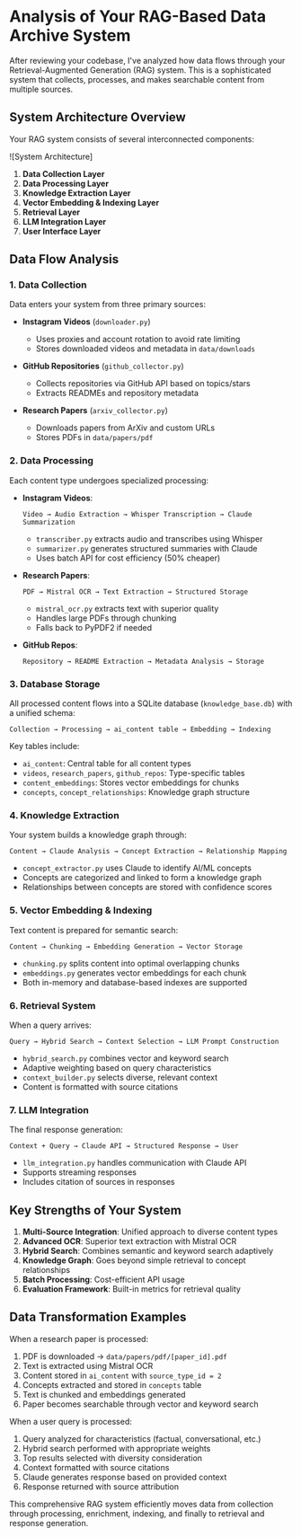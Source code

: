 # Analysis of Your RAG-Based Data Archive System

After reviewing your codebase, I've analyzed how data flows through your Retrieval-Augmented Generation (RAG) system. This is a sophisticated system that collects, processes, and makes searchable content from multiple sources.

## System Architecture Overview

Your RAG system consists of several interconnected components:

![System Architecture]

1. **Data Collection Layer**
2. **Data Processing Layer**
3. **Knowledge Extraction Layer**
4. **Vector Embedding & Indexing Layer**
5. **Retrieval Layer**
6. **LLM Integration Layer**
7. **User Interface Layer**

## Data Flow Analysis

### 1. Data Collection

Data enters your system from three primary sources:

- **Instagram Videos** (`downloader.py`)
  - Uses proxies and account rotation to avoid rate limiting
  - Stores downloaded videos and metadata in `data/downloads`

- **GitHub Repositories** (`github_collector.py`)
  - Collects repositories via GitHub API based on topics/stars
  - Extracts READMEs and repository metadata

- **Research Papers** (`arxiv_collector.py`)
  - Downloads papers from ArXiv and custom URLs
  - Stores PDFs in `data/papers/pdf`

### 2. Data Processing

Each content type undergoes specialized processing:

- **Instagram Videos**:
  ```
  Video → Audio Extraction → Whisper Transcription → Claude Summarization
  ```
  - `transcriber.py` extracts audio and transcribes using Whisper
  - `summarizer.py` generates structured summaries with Claude
  - Uses batch API for cost efficiency (50% cheaper)

- **Research Papers**:
  ```
  PDF → Mistral OCR → Text Extraction → Structured Storage
  ```
  - `mistral_ocr.py` extracts text with superior quality
  - Handles large PDFs through chunking
  - Falls back to PyPDF2 if needed

- **GitHub Repos**:
  ```
  Repository → README Extraction → Metadata Analysis → Storage
  ```

### 3. Database Storage

All processed content flows into a SQLite database (`knowledge_base.db`) with a unified schema:

```
Collection → Processing → ai_content table → Embedding → Indexing
```

Key tables include:
- `ai_content`: Central table for all content types
- `videos`, `research_papers`, `github_repos`: Type-specific tables
- `content_embeddings`: Stores vector embeddings for chunks
- `concepts`, `concept_relationships`: Knowledge graph structure

### 4. Knowledge Extraction

Your system builds a knowledge graph through:

```
Content → Claude Analysis → Concept Extraction → Relationship Mapping
```

- `concept_extractor.py` uses Claude to identify AI/ML concepts
- Concepts are categorized and linked to form a knowledge graph
- Relationships between concepts are stored with confidence scores

### 5. Vector Embedding & Indexing

Text content is prepared for semantic search:

```
Content → Chunking → Embedding Generation → Vector Storage
```

- `chunking.py` splits content into optimal overlapping chunks
- `embeddings.py` generates vector embeddings for each chunk
- Both in-memory and database-based indexes are supported

### 6. Retrieval System

When a query arrives:

```
Query → Hybrid Search → Context Selection → LLM Prompt Construction
```

- `hybrid_search.py` combines vector and keyword search
- Adaptive weighting based on query characteristics
- `context_builder.py` selects diverse, relevant context
- Content is formatted with source citations

### 7. LLM Integration

The final response generation:

```
Context + Query → Claude API → Structured Response → User
```

- `llm_integration.py` handles communication with Claude API
- Supports streaming responses
- Includes citation of sources in responses

## Key Strengths of Your System

1. **Multi-Source Integration**: Unified approach to diverse content types
2. **Advanced OCR**: Superior text extraction with Mistral OCR
3. **Hybrid Search**: Combines semantic and keyword search adaptively
4. **Knowledge Graph**: Goes beyond simple retrieval to concept relationships
5. **Batch Processing**: Cost-efficient API usage
6. **Evaluation Framework**: Built-in metrics for retrieval quality

## Data Transformation Examples

When a research paper is processed:
1. PDF is downloaded → `data/papers/pdf/[paper_id].pdf`
2. Text is extracted using Mistral OCR
3. Content stored in `ai_content` with `source_type_id = 2`
4. Concepts extracted and stored in `concepts` table
5. Text is chunked and embeddings generated
6. Paper becomes searchable through vector and keyword search

When a user query is processed:
1. Query analyzed for characteristics (factual, conversational, etc.)
2. Hybrid search performed with appropriate weights
3. Top results selected with diversity consideration
4. Context formatted with source citations
5. Claude generates response based on provided context
6. Response returned with source attribution

This comprehensive RAG system efficiently moves data from collection through processing, enrichment, indexing, and finally to retrieval and response generation.
